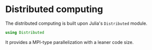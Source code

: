 # Distributed computing

The distributed computing is built upon Julia's `Distributed` module.
```julia
using Distributed
```
It provides a MPI-type parallelization with a leaner code size.
